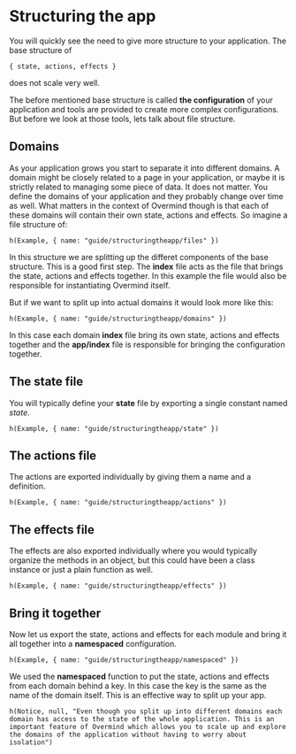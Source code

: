 # Structuring the app

You will quickly see the need to give more structure to your application. The base structure of

`{ state, actions, effects }`

does not scale very well.

The before mentioned base structure is called **the configuration** of your application and tools are provided to create more complex configurations. But before we look at those tools, lets talk about file structure.

## Domains

As your application grows you start to separate it into different domains. A domain might be closely related to a page in your application, or maybe it is strictly related to managing some piece of data. It does not matter. You define the domains of your application and they probably change over time as well. What matters in the context of Overmind though is that each of these domains will contain their own state, actions and effects. So imagine a file structure of:

```marksy
h(Example, { name: "guide/structuringtheapp/files" })
```

In this structure we are splitting up the differet components of the base structure. This is a good first step. The **index** file acts as the file that brings the state, actions and effects together. In this example the file would also be responsible for instantiating Overmind itself.

But if we want to split up into actual domains it would look more like this:

```marksy
h(Example, { name: "guide/structuringtheapp/domains" })
```

In this case each domain **index** file bring its own state, actions and effects together and the **app/index** file is responsible for bringing the configuration together.

## The state file

You will typically define your **state** file by exporting a single constant named *state*.

```marksy
h(Example, { name: "guide/structuringtheapp/state" })
```

## The actions file

The actions are exported individually by giving them a name and a definition.

```marksy
h(Example, { name: "guide/structuringtheapp/actions" })
```

## The effects file

The effects are also exported individually where you would typically organize the methods in an object, but this could have been a class instance or just a plain function as well.

```marksy
h(Example, { name: "guide/structuringtheapp/effects" })
```

## Bring it together

Now let us export the state, actions and effects for each module and bring it all together into a **namespaced** configuration.

```marksy
h(Example, { name: "guide/structuringtheapp/namespaced" })
```

We used the **namespaced** function to put the state, actions and effects from each domain behind a key. In this case the key is the same as the name of the domain itself. This is an effective way to split up your app. 

```marksy
h(Notice, null, "Even though you split up into different domains each domain has access to the state of the whole application. This is an important feature of Overmind which allows you to scale up and explore the domains of the application without having to worry about isolation")
```